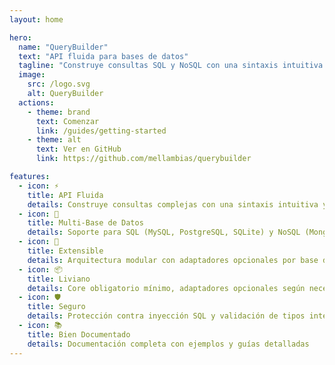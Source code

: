 ```yaml
---
layout: home

hero:
  name: "QueryBuilder"
  text: "API fluida para bases de datos"
  tagline: "Construye consultas SQL y NoSQL con una sintaxis intuitiva y poderosa"
  image:
    src: /logo.svg
    alt: QueryBuilder
  actions:
    - theme: brand
      text: Comenzar
      link: /guides/getting-started
    - theme: alt
      text: Ver en GitHub
      link: https://github.com/mellambias/querybuilder

features:
  - icon: ⚡
    title: API Fluida
    details: Construye consultas complejas con una sintaxis intuitiva y encadenada
  - icon: 🎯
    title: Multi-Base de Datos
    details: Soporte para SQL (MySQL, PostgreSQL, SQLite) y NoSQL (MongoDB, Redis)
  - icon: 🔧
    title: Extensible
    details: Arquitectura modular con adaptadores opcionales por base de datos
  - icon: 📦
    title: Liviano
    details: Core obligatorio mínimo, adaptadores opcionales según necesidad
  - icon: 🛡️
    title: Seguro
    details: Protección contra inyección SQL y validación de tipos integrada
  - icon: 📚
    title: Bien Documentado
    details: Documentación completa con ejemplos y guías detalladas
---
```


<!-- Contenido del README principal -->